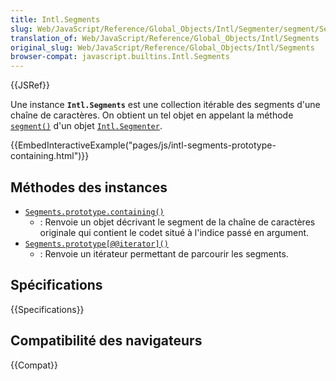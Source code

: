 ```yaml
---
title: Intl.Segments
slug: Web/JavaScript/Reference/Global_Objects/Intl/Segmenter/segment/Segments
translation_of: Web/JavaScript/Reference/Global_Objects/Intl/Segments
original_slug: Web/JavaScript/Reference/Global_Objects/Intl/Segments
browser-compat: javascript.builtins.Intl.Segments
---
```


{{JSRef}}

Une instance **`Intl.Segments`** est une collection itérable des segments d'une chaîne de caractères. On obtient un tel objet en appelant la méthode [`segment()`](/fr/docs/Web/JavaScript/Reference/Global_Objects/Intl/Segmenter/segment) d'un objet [`Intl.Segmenter`](/fr/docs/Web/JavaScript/Reference/Global_Objects/Intl/Segmenter).

{{EmbedInteractiveExample("pages/js/intl-segments-prototype-containing.html")}}

## Méthodes des instances

- [`Segments.prototype.containing()`](/fr/docs/Web/JavaScript/Reference/Global_Objects/Intl/Segments/containing)
  - : Renvoie un objet décrivant le segment de la chaîne de caractères originale qui contient le codet situé à l'indice passé en argument.
- [`Segments.prototype[@@iterator]()`](/fr/docs/Web/JavaScript/Reference/Global_Objects/Intl/Segments/@@iterator)
  - : Renvoie un itérateur permettant de parcourir les segments.

## Spécifications

{{Specifications}}

## Compatibilité des navigateurs

{{Compat}}
